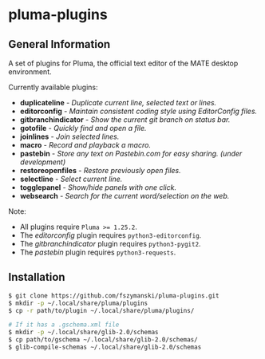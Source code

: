 # pluma-plugins

## General Information

A set of plugins for Pluma, the official text editor of the MATE desktop environment.

Currently available plugins:

- **duplicateline** - *Duplicate current line, selected text or lines.*
- **editorconfig** - *Maintain consistent coding style using EditorConfig files.*
- **gitbranchindicator** - *Show the current git branch on status bar.*
- **gotofile** - *Quickly find and open a file.*
- **joinlines** - *Join selected lines.*
- **macro** - *Record and playback a macro.*
- **pastebin** - *Store any text on Pastebin.com for easy sharing. (under development)*
- **restoreopenfiles** - *Restore previously open files.*
- **selectline** - *Select current line.*
- **togglepanel** - *Show/hide panels with one click.*
- **websearch** - *Search for the current word/selection on the web.*

Note:
- All plugins require `Pluma >= 1.25.2`.
- The *editorconfig* plugin requires `python3-editorconfig`.
- The *gitbranchindicator* plugin requires `python3-pygit2`.
- The *pastebin* plugin requires `python3-requests`.

## Installation

```sh
$ git clone https://github.com/fszymanski/pluma-plugins.git
$ mkdir -p ~/.local/share/pluma/plugins
$ cp -r path/to/plugin ~/.local/share/pluma/plugins/

# If it has a .gschema.xml file
$ mkdir -p ~/.local/share/glib-2.0/schemas
$ cp path/to/gschema ~/.local/share/glib-2.0/schemas/
$ glib-compile-schemas ~/.local/share/glib-2.0/schemas
```
